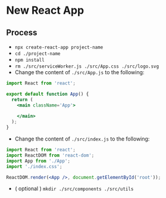 # New React App

## Process

- `npx create-react-app project-name`
- `cd ./project-name`
- `npm install`
- `rm ./src/serviceWorker.js ./src/App.css ./src/logo.svg`
- Change the content of `./src/App.js` to the following:
```jsx
import React from 'react';

export default function App() {
  return (
    <main className='App'>
 
    </main>
  );
}
```
- Change the content of `./src/index.js` to the following:
```jsx
import React from 'react';
import ReactDOM from 'react-dom';
import App from './App';
import './index.css';

ReactDOM.render(<App />, document.getElementById('root'));
```
- ( optional ) `mkdir ./src/components ./src/utils`
